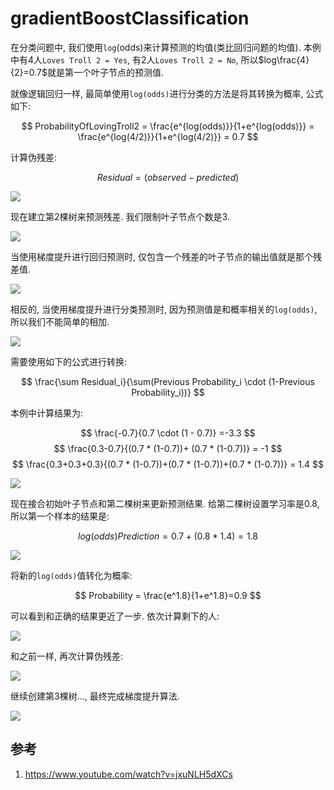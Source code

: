 # gradientBoostClassification

在分类问题中, 我们使用`log`(odds)来计算预测的均值(类比回归问题的均值). 本例中有4人`Loves Troll 2 = Yes`, 有2人`Loves Troll 2 = No`, 所以$log\frac{4}{2}=0.7$就是第一个叶子节点的预测值.

就像逻辑回归一样, 最简单使用`log(odds)`进行分类的方法是将其转换为概率, 公式如下:

$$ ProbabilityOfLovingTroll2 = \frac{e^{log(odds)}}{1+e^{log(odds)}}  = \frac{e^{log(4/2)}}{1+e^{log(4/2)}} = 0.7 $$

计算伪残差:

$$ Residual = (observed - predicted) $$

![](../梯度提升_分类/2.gif)


现在建立第2棵树来预测残差. 我们限制叶子节点个数是3.


![](../梯度提升_分类/3.gif)


当使用梯度提升进行回归预测时, 仅包含一个残差的叶子节点的输出值就是那个残差值.


![](../梯度提升_分类/4.png)

相反的, 当使用梯度提升进行分类预测时, 因为预测值是和概率相关的`log(odds)`, 所以我们不能简单的相加.

![](../梯度提升_分类/5.png)

需要使用如下的公式进行转换:

$$ \frac{\sum Residual_i}{\sum(Previous Probability_i \cdot (1-Previous Probability_i))} $$

本例中计算结果为:

$$ \frac{-0.7}{0.7 \cdot (1 - 0.7)} =-3.3 $$
$$ \frac{0.3-0.7}{(0.7 * (1-0.7))+ (0.7 * (1-0.7))} = -1 $$
$$ \frac{0.3+0.3+0.3}{(0.7 * (1-0.7))+(0.7 * (1-0.7))+(0.7 * (1-0.7))} = 1.4 $$

![](../梯度提升_分类/6.png)


现在接合初始叶子节点和第二棵树来更新预测结果. 给第二棵树设置学习率是0.8, 所以第一个样本的结果是:

$$ log(odds)Prediction = 0.7+(0.8*1.4)= 1.8 $$

![](../梯度提升_分类/7.png)

将新的`log(odds)`值转化为概率:

$$ Probability = \frac{e^1.8}{1+e^1.8}=0.9 $$

可以看到和正确的结果更近了一步. 依次计算剩下的人:

![](../梯度提升_分类/8.png)


和之前一样, 再次计算伪残差:

![](../梯度提升_分类/9.png)

继续创建第3棵树..., 最终完成梯度提升算法.

![](../梯度提升_分类/10.gif)


## 参考
1. https://www.youtube.com/watch?v=jxuNLH5dXCs










